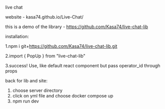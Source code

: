 live chat

website - kasa74.github.io/Live-Chat/

this is a demo of the library - https://github.com/Kasa74/live-chat-lib

installation:

1.npm i git+https://github.com/Kasa74/live-chat-lib.git

2.import { PopUp } from "live-chat-lib"

3.success! Use, like default react component but pass operator_id through props

back for lib and site:

1. choose server directory
2. click on yml file and choose docker compose up
3. npm run dev
